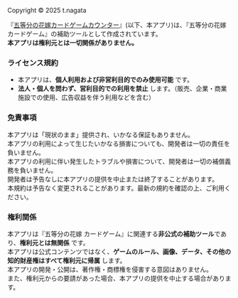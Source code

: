 Copyright &copy; 2025 t.nagata

『[五等分の花嫁カードゲームカウンター](https://gh-nagata.github.io/5hanayome-cardgame-counter/)』(以下、本アプリ)は、『五等分の花嫁 カードゲーム』の補助ツールとして作成されています。  
**本アプリは権利元とは一切関係がありません。**

### ライセンス規約
- 本アプリは、**個人利用および非営利目的でのみ使用可能** です。
- **法人・個人を問わず、営利目的での利用を禁止** します。（販売、企業・商業施設での使用、広告収益を伴う利用などを含む）

### 免責事項
本アプリは「現状のまま」提供され、いかなる保証もありません。  
本アプリの利用によって生じたいかなる損害についても、開発者は一切の責任を負いません。  
本アプリの利用に伴い発生したトラブルや損害について、開発者は一切の補償義務を負いません。  
開発者は予告なしに本アプリの提供を中止または終了することがあります。  
本規約は予告なく変更されることがあります。最新の規約を確認の上、ご利用ください。

### 権利関係
本アプリは『五等分の花嫁 カードゲーム』に関連する**非公式の補助ツール**であり、**権利元とは無関係** です。  
本アプリは公式コンテンツではなく、**ゲームのルール、画像、データ、その他の知的財産権はすべて権利元に帰属** します。  
本アプリの開発・公開は、著作権・商標権を侵害する意図はありません。  
また、権利元からの要請があった場合、本アプリの提供を中止する場合があります。